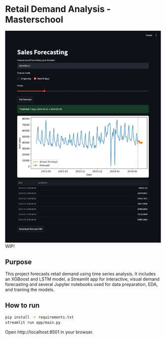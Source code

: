 # Retail Demand Analysis - Masterschool

<img src="resources/screenshot_streamlit_forecasting.png" alt="Streamlit Dashboard"></img>
WIP!

## Purpose

This project forecasts retail demand using time series analysis.
It includes an XGBoost and LSTM model, a Streamlit app for interactive, visual demand forecasting and several Jupyter notebooks used for data preparation, EDA, and training the models.

## How to run

```bash
pip install -r requirements.txt
streamlit run app/main.py
```

Open http://localhost:8501 in your browser.
